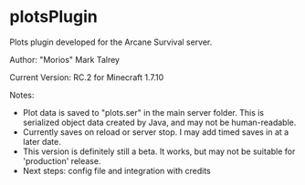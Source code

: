 plotsPlugin
===========

Plots plugin developed for the Arcane Survival server.

Author: "Morios" Mark Talrey

Current Version: RC.2 for Minecraft 1.7.10

Notes:
- Plot data is saved to "plots.ser" in the main server folder. This is serialized object data created by Java, and may not be human-readable.
- Currently saves on reload or server stop. I may add timed saves in at a later date.
- This version is definitely still a beta. It works, but may not be suitable for 'production' release.
- Next steps: config file and integration with credits
